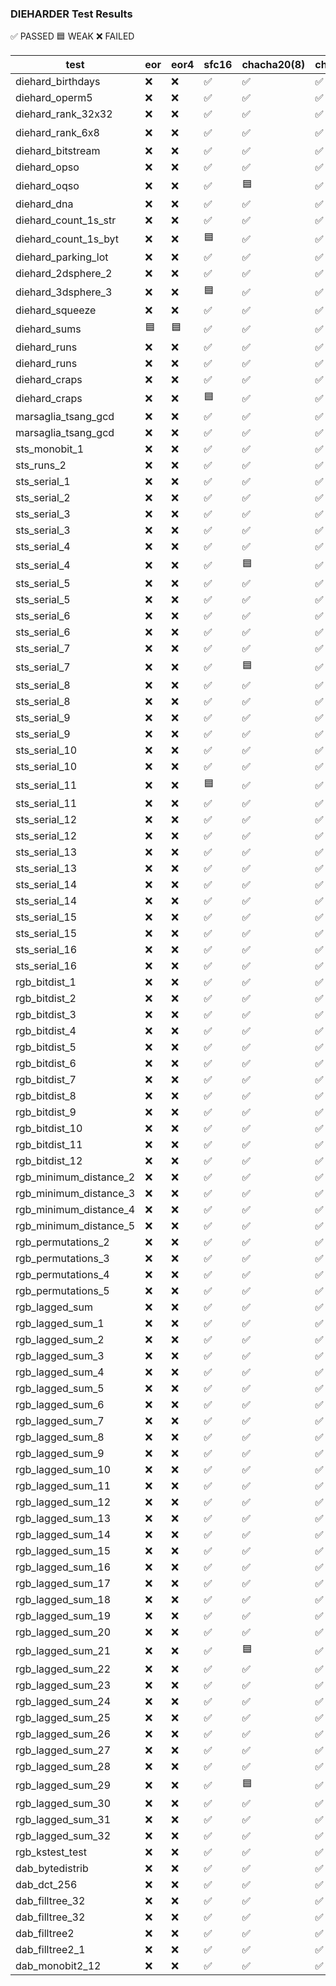 ### DIEHARDER Test Results
:white_check_mark: PASSED :blue_square: WEAK :x: FAILED

| test | eor | eor4 | sfc16 | chacha20(8) | chacha20(12) | chacha20 | jfs32 |
| --- | --- | --- | --- | --- | --- | --- | --- |
| diehard_birthdays | :x: | :x:| :white_check_mark: | :white_check_mark: | :white_check_mark: | :white_check_mark: | :white_check_mark: |
| diehard_operm5 | :x: | :x:| :white_check_mark: | :white_check_mark: | :white_check_mark: | :white_check_mark: | :white_check_mark: |
| diehard_rank_32x32 | :x: | :x:| :white_check_mark: | :white_check_mark: | :white_check_mark: | :white_check_mark: | :white_check_mark: |
| diehard_rank_6x8 | :x: | :x:| :white_check_mark: | :white_check_mark: | :white_check_mark: | :white_check_mark: | :blue_square: |
| diehard_bitstream | :x: | :x:| :white_check_mark: | :white_check_mark: | :white_check_mark: | :white_check_mark: | :white_check_mark: |
| diehard_opso | :x: | :x:| :white_check_mark: | :white_check_mark: | :white_check_mark: | :white_check_mark: | :white_check_mark: |
| diehard_oqso | :x: | :x:| :white_check_mark: | :blue_square: | :white_check_mark: | :white_check_mark: | :white_check_mark: |
| diehard_dna | :x: | :x:| :white_check_mark: | :white_check_mark: | :white_check_mark: | :white_check_mark: | :white_check_mark: |
| diehard_count_1s_str | :x: | :x:| :white_check_mark: | :white_check_mark: | :white_check_mark: | :white_check_mark: | :white_check_mark: |
| diehard_count_1s_byt | :x: | :x:| :blue_square: | :white_check_mark: | :white_check_mark: | :white_check_mark: | :white_check_mark: |
| diehard_parking_lot | :x: | :x:| :white_check_mark: | :white_check_mark: | :white_check_mark: | :white_check_mark: | :white_check_mark: |
| diehard_2dsphere_2 | :x: | :x:| :white_check_mark: | :white_check_mark: | :white_check_mark: | :white_check_mark: | :white_check_mark: |
| diehard_3dsphere_3 | :x: | :x:| :blue_square: | :white_check_mark: | :white_check_mark: | :white_check_mark: | :white_check_mark: |
| diehard_squeeze | :x: | :x:| :white_check_mark: | :white_check_mark: | :white_check_mark: | :white_check_mark: | :white_check_mark: |
| diehard_sums | :blue_square: | :blue_square:| :white_check_mark: | :white_check_mark: | :white_check_mark: | :white_check_mark: | :white_check_mark: |
| diehard_runs | :x: | :x:| :white_check_mark: | :white_check_mark: | :white_check_mark: | :white_check_mark: | :white_check_mark: |
| diehard_runs | :x: | :x:| :white_check_mark: | :white_check_mark: | :white_check_mark: | :white_check_mark: | :white_check_mark: |
| diehard_craps | :x: | :x:| :white_check_mark: | :white_check_mark: | :white_check_mark: | :white_check_mark: | :white_check_mark: |
| diehard_craps | :x: | :x:| :blue_square: | :white_check_mark: | :white_check_mark: | :white_check_mark: | :white_check_mark: |
| marsaglia_tsang_gcd | :x: | :x:| :white_check_mark: | :white_check_mark: | :white_check_mark: | :white_check_mark: | :white_check_mark: |
| marsaglia_tsang_gcd | :x: | :x:| :white_check_mark: | :white_check_mark: | :white_check_mark: | :white_check_mark: | :white_check_mark: |
| sts_monobit_1 | :x: | :x:| :white_check_mark: | :white_check_mark: | :white_check_mark: | :white_check_mark: | :white_check_mark: |
| sts_runs_2 | :x: | :x:| :white_check_mark: | :white_check_mark: | :white_check_mark: | :white_check_mark: | :white_check_mark: |
| sts_serial_1 | :x: | :x:| :white_check_mark: | :white_check_mark: | :white_check_mark: | :white_check_mark: | :white_check_mark: |
| sts_serial_2 | :x: | :x:| :white_check_mark: | :white_check_mark: | :white_check_mark: | :white_check_mark: | :white_check_mark: |
| sts_serial_3 | :x: | :x:| :white_check_mark: | :white_check_mark: | :white_check_mark: | :white_check_mark: | :white_check_mark: |
| sts_serial_3 | :x: | :x:| :white_check_mark: | :white_check_mark: | :white_check_mark: | :white_check_mark: | :white_check_mark: |
| sts_serial_4 | :x: | :x:| :white_check_mark: | :white_check_mark: | :white_check_mark: | :white_check_mark: | :white_check_mark: |
| sts_serial_4 | :x: | :x:| :white_check_mark: | :blue_square: | :white_check_mark: | :white_check_mark: | :white_check_mark: |
| sts_serial_5 | :x: | :x:| :white_check_mark: | :white_check_mark: | :white_check_mark: | :white_check_mark: | :white_check_mark: |
| sts_serial_5 | :x: | :x:| :white_check_mark: | :white_check_mark: | :white_check_mark: | :white_check_mark: | :white_check_mark: |
| sts_serial_6 | :x: | :x:| :white_check_mark: | :white_check_mark: | :white_check_mark: | :white_check_mark: | :white_check_mark: |
| sts_serial_6 | :x: | :x:| :white_check_mark: | :white_check_mark: | :white_check_mark: | :white_check_mark: | :white_check_mark: |
| sts_serial_7 | :x: | :x:| :white_check_mark: | :white_check_mark: | :white_check_mark: | :white_check_mark: | :white_check_mark: |
| sts_serial_7 | :x: | :x:| :white_check_mark: | :blue_square: | :white_check_mark: | :white_check_mark: | :white_check_mark: |
| sts_serial_8 | :x: | :x:| :white_check_mark: | :white_check_mark: | :white_check_mark: | :white_check_mark: | :white_check_mark: |
| sts_serial_8 | :x: | :x:| :white_check_mark: | :white_check_mark: | :white_check_mark: | :white_check_mark: | :white_check_mark: |
| sts_serial_9 | :x: | :x:| :white_check_mark: | :white_check_mark: | :white_check_mark: | :white_check_mark: | :white_check_mark: |
| sts_serial_9 | :x: | :x:| :white_check_mark: | :white_check_mark: | :white_check_mark: | :white_check_mark: | :white_check_mark: |
| sts_serial_10 | :x: | :x:| :white_check_mark: | :white_check_mark: | :white_check_mark: | :white_check_mark: | :white_check_mark: |
| sts_serial_10 | :x: | :x:| :white_check_mark: | :white_check_mark: | :white_check_mark: | :white_check_mark: | :white_check_mark: |
| sts_serial_11 | :x: | :x:| :blue_square: | :white_check_mark: | :white_check_mark: | :white_check_mark: | :white_check_mark: |
| sts_serial_11 | :x: | :x:| :white_check_mark: | :white_check_mark: | :white_check_mark: | :white_check_mark: | :white_check_mark: |
| sts_serial_12 | :x: | :x:| :white_check_mark: | :white_check_mark: | :white_check_mark: | :white_check_mark: | :white_check_mark: |
| sts_serial_12 | :x: | :x:| :white_check_mark: | :white_check_mark: | :white_check_mark: | :white_check_mark: | :white_check_mark: |
| sts_serial_13 | :x: | :x:| :white_check_mark: | :white_check_mark: | :white_check_mark: | :white_check_mark: | :white_check_mark: |
| sts_serial_13 | :x: | :x:| :white_check_mark: | :white_check_mark: | :white_check_mark: | :white_check_mark: | :white_check_mark: |
| sts_serial_14 | :x: | :x:| :white_check_mark: | :white_check_mark: | :white_check_mark: | :white_check_mark: | :white_check_mark: |
| sts_serial_14 | :x: | :x:| :white_check_mark: | :white_check_mark: | :white_check_mark: | :white_check_mark: | :white_check_mark: |
| sts_serial_15 | :x: | :x:| :white_check_mark: | :white_check_mark: | :white_check_mark: | :white_check_mark: | :white_check_mark: |
| sts_serial_15 | :x: | :x:| :white_check_mark: | :white_check_mark: | :white_check_mark: | :white_check_mark: | :white_check_mark: |
| sts_serial_16 | :x: | :x:| :white_check_mark: | :white_check_mark: | :white_check_mark: | :white_check_mark: | :white_check_mark: |
| sts_serial_16 | :x: | :x:| :white_check_mark: | :white_check_mark: | :white_check_mark: | :white_check_mark: | :white_check_mark: |
| rgb_bitdist_1 | :x: | :x:| :white_check_mark: | :white_check_mark: | :white_check_mark: | :white_check_mark: | :white_check_mark: |
| rgb_bitdist_2 | :x: | :x:| :white_check_mark: | :white_check_mark: | :white_check_mark: | :white_check_mark: | :white_check_mark: |
| rgb_bitdist_3 | :x: | :x:| :white_check_mark: | :white_check_mark: | :white_check_mark: | :white_check_mark: | :white_check_mark: |
| rgb_bitdist_4 | :x: | :x:| :white_check_mark: | :white_check_mark: | :white_check_mark: | :white_check_mark: | :white_check_mark: |
| rgb_bitdist_5 | :x: | :x:| :white_check_mark: | :white_check_mark: | :white_check_mark: | :white_check_mark: | :white_check_mark: |
| rgb_bitdist_6 | :x: | :x:| :white_check_mark: | :white_check_mark: | :white_check_mark: | :white_check_mark: | :white_check_mark: |
| rgb_bitdist_7 | :x: | :x:| :white_check_mark: | :white_check_mark: | :white_check_mark: | :white_check_mark: | :white_check_mark: |
| rgb_bitdist_8 | :x: | :x:| :white_check_mark: | :white_check_mark: | :white_check_mark: | :white_check_mark: | :white_check_mark: |
| rgb_bitdist_9 | :x: | :x:| :white_check_mark: | :white_check_mark: | :white_check_mark: | :white_check_mark: | :white_check_mark: |
| rgb_bitdist_10 | :x: | :x:| :white_check_mark: | :white_check_mark: | :white_check_mark: | :white_check_mark: | :white_check_mark: |
| rgb_bitdist_11 | :x: | :x:| :white_check_mark: | :white_check_mark: | :white_check_mark: | :white_check_mark: | :white_check_mark: |
| rgb_bitdist_12 | :x: | :x:| :white_check_mark: | :white_check_mark: | :white_check_mark: | :white_check_mark: | :white_check_mark: |
| rgb_minimum_distance_2 | :x: | :x:| :white_check_mark: | :white_check_mark: | :white_check_mark: | :white_check_mark: | :white_check_mark: |
| rgb_minimum_distance_3 | :x: | :x:| :white_check_mark: | :white_check_mark: | :white_check_mark: | :white_check_mark: | :white_check_mark: |
| rgb_minimum_distance_4 | :x: | :x:| :white_check_mark: | :white_check_mark: | :white_check_mark: | :white_check_mark: | :white_check_mark: |
| rgb_minimum_distance_5 | :x: | :x:| :white_check_mark: | :white_check_mark: | :white_check_mark: | :white_check_mark: | :white_check_mark: |
| rgb_permutations_2 | :x: | :x:| :white_check_mark: | :white_check_mark: | :white_check_mark: | :white_check_mark: | :white_check_mark: |
| rgb_permutations_3 | :x: | :x:| :white_check_mark: | :white_check_mark: | :white_check_mark: | :white_check_mark: | :white_check_mark: |
| rgb_permutations_4 | :x: | :x:| :white_check_mark: | :white_check_mark: | :white_check_mark: | :white_check_mark: | :white_check_mark: |
| rgb_permutations_5 | :x: | :x:| :white_check_mark: | :white_check_mark: | :white_check_mark: | :white_check_mark: | :white_check_mark: |
| rgb_lagged_sum | :x: | :x:| :white_check_mark: | :white_check_mark: | :white_check_mark: | :white_check_mark: | :white_check_mark: |
| rgb_lagged_sum_1 | :x: | :x:| :white_check_mark: | :white_check_mark: | :white_check_mark: | :white_check_mark: | :white_check_mark: |
| rgb_lagged_sum_2 | :x: | :x:| :white_check_mark: | :white_check_mark: | :white_check_mark: | :white_check_mark: | :white_check_mark: |
| rgb_lagged_sum_3 | :x: | :x:| :white_check_mark: | :white_check_mark: | :white_check_mark: | :white_check_mark: | :white_check_mark: |
| rgb_lagged_sum_4 | :x: | :x:| :white_check_mark: | :white_check_mark: | :white_check_mark: | :white_check_mark: | :white_check_mark: |
| rgb_lagged_sum_5 | :x: | :x:| :white_check_mark: | :white_check_mark: | :white_check_mark: | :white_check_mark: | :white_check_mark: |
| rgb_lagged_sum_6 | :x: | :x:| :white_check_mark: | :white_check_mark: | :white_check_mark: | :white_check_mark: | :white_check_mark: |
| rgb_lagged_sum_7 | :x: | :x:| :white_check_mark: | :white_check_mark: | :white_check_mark: | :white_check_mark: | :white_check_mark: |
| rgb_lagged_sum_8 | :x: | :x:| :white_check_mark: | :white_check_mark: | :white_check_mark: | :white_check_mark: | :white_check_mark: |
| rgb_lagged_sum_9 | :x: | :x:| :white_check_mark: | :white_check_mark: | :white_check_mark: | :white_check_mark: | :white_check_mark: |
| rgb_lagged_sum_10 | :x: | :x:| :white_check_mark: | :white_check_mark: | :white_check_mark: | :white_check_mark: | :white_check_mark: |
| rgb_lagged_sum_11 | :x: | :x:| :white_check_mark: | :white_check_mark: | :white_check_mark: | :white_check_mark: | :white_check_mark: |
| rgb_lagged_sum_12 | :x: | :x:| :white_check_mark: | :white_check_mark: | :white_check_mark: | :white_check_mark: | :white_check_mark: |
| rgb_lagged_sum_13 | :x: | :x:| :white_check_mark: | :white_check_mark: | :white_check_mark: | :white_check_mark: | :white_check_mark: |
| rgb_lagged_sum_14 | :x: | :x:| :white_check_mark: | :white_check_mark: | :white_check_mark: | :white_check_mark: | :white_check_mark: |
| rgb_lagged_sum_15 | :x: | :x:| :white_check_mark: | :white_check_mark: | :white_check_mark: | :white_check_mark: | :white_check_mark: |
| rgb_lagged_sum_16 | :x: | :x:| :white_check_mark: | :white_check_mark: | :white_check_mark: | :white_check_mark: | :white_check_mark: |
| rgb_lagged_sum_17 | :x: | :x:| :white_check_mark: | :white_check_mark: | :white_check_mark: | :white_check_mark: | :white_check_mark: |
| rgb_lagged_sum_18 | :x: | :x:| :white_check_mark: | :white_check_mark: | :white_check_mark: | :white_check_mark: | :white_check_mark: |
| rgb_lagged_sum_19 | :x: | :x:| :white_check_mark: | :white_check_mark: | :white_check_mark: | :white_check_mark: | :white_check_mark: |
| rgb_lagged_sum_20 | :x: | :x:| :white_check_mark: | :white_check_mark: | :white_check_mark: | :white_check_mark: | :white_check_mark: |
| rgb_lagged_sum_21 | :x: | :x:| :white_check_mark: | :blue_square: | :white_check_mark: | :white_check_mark: | :white_check_mark: |
| rgb_lagged_sum_22 | :x: | :x:| :white_check_mark: | :white_check_mark: | :white_check_mark: | :white_check_mark: | :white_check_mark: |
| rgb_lagged_sum_23 | :x: | :x:| :white_check_mark: | :white_check_mark: | :white_check_mark: | :white_check_mark: | :white_check_mark: |
| rgb_lagged_sum_24 | :x: | :x:| :white_check_mark: | :white_check_mark: | :white_check_mark: | :white_check_mark: | :white_check_mark: |
| rgb_lagged_sum_25 | :x: | :x:| :white_check_mark: | :white_check_mark: | :white_check_mark: | :white_check_mark: | :white_check_mark: |
| rgb_lagged_sum_26 | :x: | :x:| :white_check_mark: | :white_check_mark: | :white_check_mark: | :white_check_mark: | :white_check_mark: |
| rgb_lagged_sum_27 | :x: | :x:| :white_check_mark: | :white_check_mark: | :white_check_mark: | :white_check_mark: | :white_check_mark: |
| rgb_lagged_sum_28 | :x: | :x:| :white_check_mark: | :white_check_mark: | :white_check_mark: | :white_check_mark: | :white_check_mark: |
| rgb_lagged_sum_29 | :x: | :x:| :white_check_mark: | :blue_square: | :white_check_mark: | :white_check_mark: | :white_check_mark: |
| rgb_lagged_sum_30 | :x: | :x:| :white_check_mark: | :white_check_mark: | :white_check_mark: | :white_check_mark: | :white_check_mark: |
| rgb_lagged_sum_31 | :x: | :x:| :white_check_mark: | :white_check_mark: | :white_check_mark: | :white_check_mark: | :white_check_mark: |
| rgb_lagged_sum_32 | :x: | :x:| :white_check_mark: | :white_check_mark: | :white_check_mark: | :white_check_mark: | :white_check_mark: |
| rgb_kstest_test | :x: | :x:| :white_check_mark: | :white_check_mark: | :white_check_mark: | :white_check_mark: | :white_check_mark: |
| dab_bytedistrib | :x: | :x:| :white_check_mark: | :white_check_mark: | :white_check_mark: | :white_check_mark: | :white_check_mark: |
| dab_dct_256 | :x: | :x:| :white_check_mark: | :white_check_mark: | :white_check_mark: | :white_check_mark: | :white_check_mark: |
| dab_filltree_32 | :x: | :x:| :white_check_mark: | :white_check_mark: | :white_check_mark: | :white_check_mark: | :white_check_mark: |
| dab_filltree_32 | :x: | :x:| :white_check_mark: | :white_check_mark: | :white_check_mark: | :white_check_mark: | :white_check_mark: |
| dab_filltree2 | :x: | :x:| :white_check_mark: | :white_check_mark: | :white_check_mark: | :white_check_mark: | :white_check_mark: |
| dab_filltree2_1 | :x: | :x:| :white_check_mark: | :white_check_mark: | :white_check_mark: | :white_check_mark: | :white_check_mark: |
| dab_monobit2_12 | :x: | :x:| :white_check_mark: | :white_check_mark: | :white_check_mark: | :white_check_mark: | :white_check_mark: |
